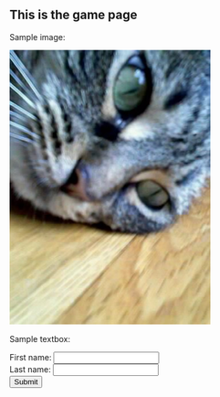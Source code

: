 ## This is the game page

Sample image:

<img src="./images/Silver_01.jpg" alt="sample image">


Sample textbox:
<form action="/action_page.txt">
	First name: <input type="text" name="fname"><br>
	Last name: <input type="text" name="lname"><br>
	<input type="submit" value="Submit">
</form>